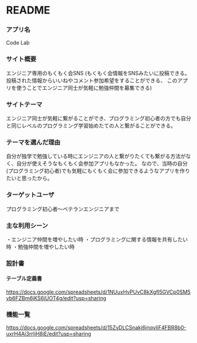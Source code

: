 # README

### アプリ名
Code Lab

### サイト概要
エンジニア専用のもくもく会SNS
(もくもく会情報をSNSみたいに投稿できる。投稿された情報からいいねやコメント参加希望をすることができる、
このアプリを使うことでエンジニア同士が気軽に勉強仲間を募集できる)

### サイトテーマ
エンジニア同士が気軽に繋がることができ、プログラミング初心者の方でも自分と同じレベルのプログラミング学習始めたての人と繋がることができる。

### テーマを選んだ理由
自分が独学で勉強している時にエンジニアの人と繋がりたくても繋がる方法がなく、自分が使えそうなもくもく会参加アプリもなかった。
なので、当時の自分(プログラミング初心者)でも気軽にもくもく会に参加できるようなアプリを作りたいと思ったから。

### ターゲットユーザ
プログラミング初心者～ベテランエンジニアまで

### 主な利用シーン
・エンジニア仲間を増やしたい時
・プログラミングに関する情報を共有したい時
・勉強仲間を増やしたい時

### 設計書

#### テーブル定義書
https://docs.google.com/spreadsheets/d/1NUuxHvPUvC8kXgfl5GVCp0SM5vb6FZBm6jKS6iUOT4g/edit?usp=sharing

### 機能一覧
https://docs.google.com/spreadsheets/d/15ZvDLCSnakj6jnqyliF4FBR8b0-uxrH4Ai3rrljH8jE/edit?usp=sharing

